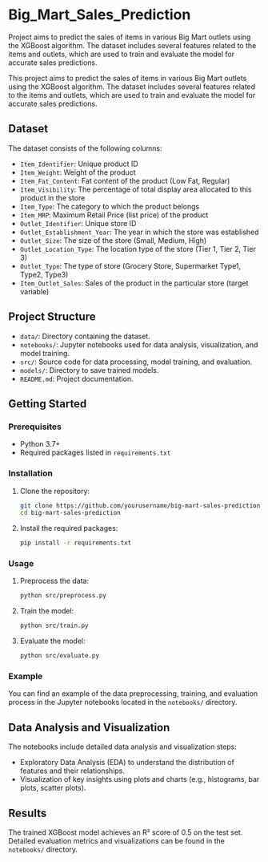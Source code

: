 # Big_Mart_Sales_Prediction
Project aims to predict the sales of items in various Big Mart outlets using the XGBoost algorithm. The dataset includes several features related to the items and outlets, which are used to train and evaluate the model for accurate sales predictions.





This project aims to predict the sales of items in various Big Mart outlets using the XGBoost algorithm. The dataset includes several features related to the items and outlets, which are used to train and evaluate the model for accurate sales predictions.

## Dataset

The dataset consists of the following columns:
- `Item_Identifier`: Unique product ID
- `Item_Weight`: Weight of the product
- `Item_Fat_Content`: Fat content of the product (Low Fat, Regular)
- `Item_Visibility`: The percentage of total display area allocated to this product in the store
- `Item_Type`: The category to which the product belongs
- `Item_MRP`: Maximum Retail Price (list price) of the product
- `Outlet_Identifier`: Unique store ID
- `Outlet_Establishment_Year`: The year in which the store was established
- `Outlet_Size`: The size of the store (Small, Medium, High)
- `Outlet_Location_Type`: The location type of the store (Tier 1, Tier 2, Tier 3)
- `Outlet_Type`: The type of store (Grocery Store, Supermarket Type1, Type2, Type3)
- `Item_Outlet_Sales`: Sales of the product in the particular store (target variable)

## Project Structure

- `data/`: Directory containing the dataset.
- `notebooks/`: Jupyter notebooks used for data analysis, visualization, and model training.
- `src/`: Source code for data processing, model training, and evaluation.
- `models/`: Directory to save trained models.
- `README.md`: Project documentation.

## Getting Started

### Prerequisites

- Python 3.7+
- Required packages listed in `requirements.txt`

### Installation

1. Clone the repository:
    ```sh
    git clone https://github.com/yourusername/big-mart-sales-prediction.git
    cd big-mart-sales-prediction
    ```

2. Install the required packages:
    ```sh
    pip install -r requirements.txt
    ```

### Usage

1. Preprocess the data:
    ```sh
    python src/preprocess.py
    ```

2. Train the model:
    ```sh
    python src/train.py
    ```

3. Evaluate the model:
    ```sh
    python src/evaluate.py
    ```

### Example

You can find an example of the data preprocessing, training, and evaluation process in the Jupyter notebooks located in the `notebooks/` directory.

## Data Analysis and Visualization

The notebooks include detailed data analysis and visualization steps:
- Exploratory Data Analysis (EDA) to understand the distribution of features and their relationships.
- Visualization of key insights using plots and charts (e.g., histograms, bar plots, scatter plots).

## Results

The trained XGBoost model achieves an R² score of 0.5 on the test set. Detailed evaluation metrics and visualizations can be found in the `notebooks/` directory.

